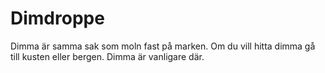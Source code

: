 # Dimdroppe

Dimma är samma sak som moln fast på marken. Om du vill hitta dimma gå till
kusten eller bergen. Dimma är vanligare där.
